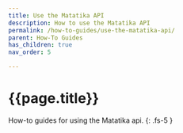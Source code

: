 ```yaml
---
title: Use the Matatika API
description: How to use the Matatika API
permalink: /how-to-guides/use-the-matatika-api/
parent: How-To Guides
has_children: true
nav_order: 5

---
```


# {{page.title}}

How-to guides for using the Matatika api.
{: .fs-5 }
